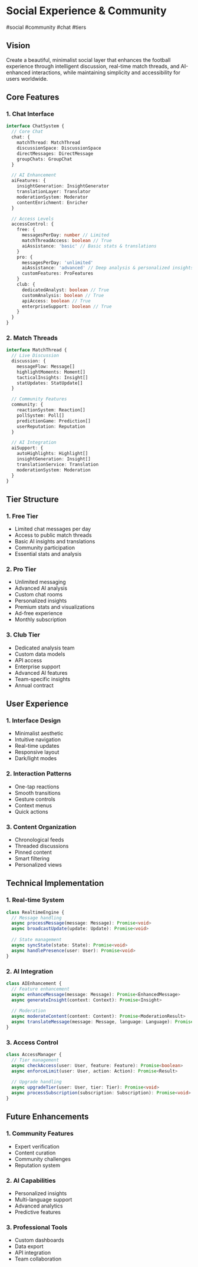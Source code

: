 # Social Experience & Community

#social #community #chat #tiers

## Vision

Create a beautiful, minimalist social layer that enhances the football experience through intelligent discussion, real-time match threads, and AI-enhanced interactions, while maintaining simplicity and accessibility for users worldwide.

## Core Features

### 1. Chat Interface
```typescript
interface ChatSystem {
  // Core Chat
  chat: {
    matchThread: MatchThread
    discussionSpace: DiscussionSpace
    directMessages: DirectMessage
    groupChats: GroupChat
  }

  // AI Enhancement
  aiFeatures: {
    insightGeneration: InsightGenerator
    translationLayer: Translator
    moderationSystem: Moderator
    contentEnrichment: Enricher
  }

  // Access Levels
  accessControl: {
    free: {
      messagesPerDay: number // Limited
      matchThreadAccess: boolean // True
      aiAssistance: 'basic' // Basic stats & translations
    }
    pro: {
      messagesPerDay: 'unlimited'
      aiAssistance: 'advanced' // Deep analysis & personalized insights
      customFeatures: ProFeatures
    }
    club: {
      dedicatedAnalyst: boolean // True
      customAnalysis: boolean // True
      apiAccess: boolean // True
      enterpriseSupport: boolean // True
    }
  }
}
```

### 2. Match Threads
```typescript
interface MatchThread {
  // Live Discussion
  discussion: {
    messageFlow: Message[]
    highlightMoments: Moment[]
    tacticalInsights: Insight[]
    statUpdates: StatUpdate[]
  }

  // Community Features
  community: {
    reactionSystem: Reaction[]
    pollSystem: Poll[]
    predictionGame: Prediction[]
    userReputation: Reputation
  }

  // AI Integration
  aiSupport: {
    autoHighlights: Highlight[]
    insightGeneration: Insight[]
    translationService: Translation
    moderationSystem: Moderation
  }
}
```

## Tier Structure

### 1. Free Tier
- Limited chat messages per day
- Access to public match threads
- Basic AI insights and translations
- Community participation
- Essential stats and analysis

### 2. Pro Tier
- Unlimited messaging
- Advanced AI analysis
- Custom chat rooms
- Personalized insights
- Premium stats and visualizations
- Ad-free experience
- Monthly subscription

### 3. Club Tier
- Dedicated analysis team
- Custom data models
- API access
- Enterprise support
- Advanced AI features
- Team-specific insights
- Annual contract

## User Experience

### 1. Interface Design
- Minimalist aesthetic
- Intuitive navigation
- Real-time updates
- Responsive layout
- Dark/light modes

### 2. Interaction Patterns
- One-tap reactions
- Smooth transitions
- Gesture controls
- Context menus
- Quick actions

### 3. Content Organization
- Chronological feeds
- Threaded discussions
- Pinned content
- Smart filtering
- Personalized views

## Technical Implementation

### 1. Real-time System
```typescript
class RealtimeEngine {
  // Message handling
  async processMessage(message: Message): Promise<void>
  async broadcastUpdate(update: Update): Promise<void>
  
  // State management
  async syncState(state: State): Promise<void>
  async handlePresence(user: User): Promise<void>
}
```

### 2. AI Integration
```typescript
class AIEnhancement {
  // Feature enhancement
  async enhanceMessage(message: Message): Promise<EnhancedMessage>
  async generateInsight(context: Context): Promise<Insight>
  
  // Moderation
  async moderateContent(content: Content): Promise<ModerationResult>
  async translateMessage(message: Message, language: Language): Promise<Message>
}
```

### 3. Access Control
```typescript
class AccessManager {
  // Tier management
  async checkAccess(user: User, feature: Feature): Promise<boolean>
  async enforceLimit(user: User, action: Action): Promise<Result>
  
  // Upgrade handling
  async upgradeTier(user: User, tier: Tier): Promise<void>
  async processSubscription(subscription: Subscription): Promise<void>
}
```

## Future Enhancements

### 1. Community Features
- Expert verification
- Content curation
- Community challenges
- Reputation system

### 2. AI Capabilities
- Personalized insights
- Multi-language support
- Advanced analytics
- Predictive features

### 3. Professional Tools
- Custom dashboards
- Data export
- API integration
- Team collaboration 